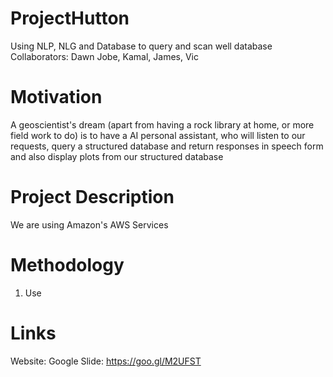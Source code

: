 # ProjectHutton
Using NLP, NLG and Database to query and scan well database
Collaborators: Dawn Jobe, Kamal, James, Vic

# Motivation 
A geoscientist's dream (apart from having a rock library at home, or more field work to do) is to have a AI personal assistant, who will listen to our requests, query a structured database and return responses in speech form and also display plots from our structured database

# Project Description
We are using Amazon's AWS Services

# Methodology
1. Use 

# Links
Website:
Google Slide: https://goo.gl/M2UFST
